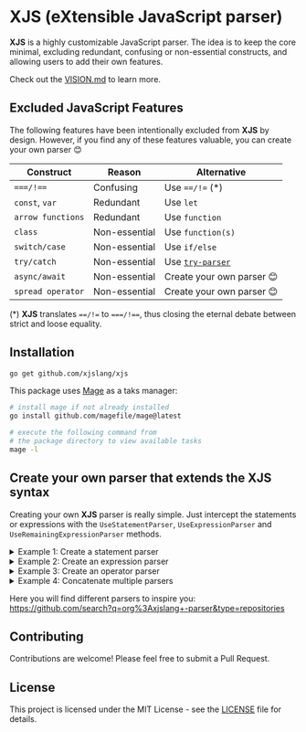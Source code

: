 # XJS (eXtensible JavaScript parser)

**XJS** is a highly customizable JavaScript parser. The idea is to keep the core minimal, excluding redundant, confusing or non-essential constructs, and allowing users to add their own features.

Check out the [VISION.md](./VISION.md) to learn more.

## Excluded JavaScript Features

The following features have been intentionally excluded from **XJS** by design. However, if you find any of these features valuable, you can create your own parser 😊

| Construct         | Reason        | Alternative                                               |
| ----------------- | ------------- | --------------------------------------------------------- |
| `===/!==`         | Confusing     | Use `==/!=` (\*)                                          |
| `const`, `var`    | Redundant     | Use `let`                                                 |
| `arrow functions` | Redundant     | Use `function`                                            |
| `class`           | Non-essential | Use `function(s)`                                         |
| `switch/case`     | Non-essential | Use `if/else`                                             |
| `try/catch`       | Non-essential | Use [`try-parser`](https://github.com/xjslang/try-parser) |
| `async/await`     | Non-essential | Create your own parser 😊                                 |
| `spread operator` | Non-essential | Create your own parser 😊                                 |

(\*) **XJS** translates `==/!=` to `===/!==`, thus closing the eternal debate between strict and loose equality.

## Installation

```bash
go get github.com/xjslang/xjs
```

This package uses [Mage](https://magefile.org/) as a taks manager:

```bash
# install mage if not already installed
go install github.com/magefile/mage@latest

# execute the following command from
# the package directory to view available tasks
mage -l
```

## Create your own parser that extends the XJS syntax

Creating your own **XJS** parser is really simple. Just intercept the statements or expressions with the `UseStatementParser`, `UseExpressionParser` and `UseRemainingExpressionParser` methods.

<details>
	<summary>Example 1: Create a statement parser</summary>

```go
// XJS doesn't support the `const` keyword, but if you are a "const believer", you can create your own plugin.

// Represents a `const` node
type ConstStatement struct {
	Token token.Token
	Name  *ast.Identifier
	Value ast.Expression
}

// Tells the parser how to write a node
func (ls *ConstStatement) WriteTo(b *strings.Builder) {
	b.WriteString("const ")
	ls.Name.WriteTo(b)
	if ls.Value != nil {
		b.WriteRune('=')
		ls.Value.WriteTo(b)
	}
}

func Example_const() {
	input := "const x = 42"
	l := lexer.New(input)
	p := New(l)
	// Intercepts the statements and add your own syntax
	p.UseStatementParser(func(p *Parser, next func() ast.Statement) ast.Statement {
		if p.CurrentToken.Type == token.IDENT && p.CurrentToken.Literal == "const" {
			stmt := &ConstStatement{Token: p.CurrentToken}
			p.NextToken() // moves to identifier token
			stmt.Name = &ast.Identifier{Token: p.CurrentToken, Value: p.CurrentToken.Literal}
			if !p.ExpectToken(token.ASSIGN) { // expects "="
				return nil
			}
			p.NextToken() // moves to value and parses it
			stmt.Value = p.ParseExpression()
			return stmt
		}
		// otherwise, next!
		return next()
	})
	ast := p.ParseProgram()
	fmt.Println(ast.String())
	// Output: const x=42
}
```

</details>

<details>
	<summary>Example 2: Create an expression parser</summary>

```go
// In the following example we are going to declare the `PI` literal

// Represents a `PI` literal node
type PiLiteral struct {
	Token token.Token
}

// Tells the parser how to write a node
func (pl *PiLiteral) WriteTo(b *strings.Builder) {
	b.WriteString("Math.PI")
}

func Example_pi() {
	input := "let area = PI * r * r"
	l := lexer.New(input)
	p := New(l)
	// Intercepts the expressions and add your own syntax
	p.UseExpressionParser(func(p *Parser, next func() ast.Expression) ast.Expression {
		if p.CurrentToken.Type == token.IDENT && p.CurrentToken.Literal == "PI" {
			// uses the new node and continues parsing the rest of the expression
			return p.ParseRemainingExpression(&PiLiteral{Token: p.CurrentToken})
		}
		return next()
	})
	ast := p.ParseProgram()
	fmt.Println(ast.String())
	// Output: let area=((Math.PI*r)*r)
}
```

</details>

<details>
	<summary>Example 3: Create an operator parser</summary>

```go
// In the following example we are going to create a mathematical pow example:

// Represents a Power expression
type PowExpression struct {
	Token token.Token
	Left  ast.Expression
	Right ast.Expression
}

// Tells the parser how to write a node
func (pe *PowExpression) WriteTo(b *strings.Builder) {
	b.WriteString("Math.pow(")
	pe.Left.WriteTo(b)
	b.WriteRune(',')
	pe.Right.WriteTo(b)
	b.WriteRune(')')
}

func Example_pow() {
	input := "let y = x + r ^ r"
	l := lexer.New(input)
	p := New(l)
	p.UseRemainingExpressionParser(func(p *Parser, left ast.Expression, next func() ast.Expression) ast.Expression {
		if p.PeekToken.Type == token.ILLEGAL && p.PeekToken.Literal == "^" {
			p.NextToken() // consume the ^ token
			p.NextToken() // move to the right operand
			exp := &PowExpression{
				Token: p.CurrentToken,
				Left:  left,
				Right: p.ParseExpression(),
			}
			return exp
		}
		return next()
	})
	ast := p.ParseProgram()
	fmt.Println(ast.String())
	// Output: let y=(x+Math.pow(r,r))
}
```

</details>

<details>
	<summary>Example 4: Concatenate multiple parsers</summary>

```go
// You can concatenate as many parsers as you want, enriching the parser to your own preferences:

l := lexer.New(input)
p := parser.New(l)

// concatenates multiple parsers that enrich XJS syntax
p.UseStatementParser(ConstStatementParser)
p.UseStatementParser(TryCatchStatementParser)
p.UseStatementParser(AwaitStatementParser)
p.UseExpressionParser(JsxExpressionParser)
p.UseExpressionParser(MathExpressionParser)
p.UseExpressionParser(VectorExpressionParser)
p.UseRemainingExpressionParser(PowExpressionParser)
p.UseRemainingExpressionParser(XORExpressionParser)

ast := p.ParseProgram()
fmt.Println(ast.String())
```

</details>

Here you will find different parsers to inspire you:  
https://github.com/search?q=org%3Axjslang+-parser&type=repositories

## Contributing

Contributions are welcome! Please feel free to submit a Pull Request.

## License

This project is licensed under the MIT License - see the [LICENSE](LICENSE) file for details.
